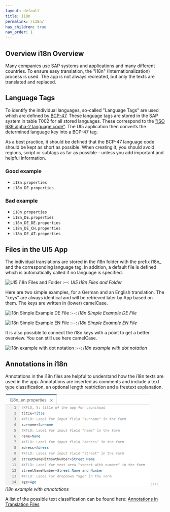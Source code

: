 ```yaml
---
layout: default
title: i18n
permalink: /i18n/
has_children: true
nav_order: 1
---
```


## Overview i18n Overview

Many companies use SAP systems and applications and many different countries.
To ensure easy translation, the "i18n" (Internationalization) process is used.
The app is not always recreated, but only the texts are translated and replaced.

## Language Tags

To identify the individual languages, so-called "Language Tags" are used which are defined by [BCP-47](http://www.iana.org/assignments/language-subtag-registry/language-subtag-registry).
These language tags are stored in the SAP system in table T002 for all stored languages.
These correspond to the ["ISO 639 alpha-2 language code"](https://en.wikipedia.org/wiki/List_of_ISO_639-2_codes). The UI5 application then converts the determined language key into a BCP-47 tag.

As a best practice, it should be defined that the BCP-47 language code
should be kept as short as possible. When creating it, you should
avoid regions, script or subtags as far as possible - unless you add
important and helpful information.

<div class="goodExample">

### Good example

- `i18n.properties`
- `i18n_DE.properties`

</div>

<div class="badExample">

### Bad example

- `i18n.properties`
- `i18n_DE.properties`
- `i18n_DE_DE.properties`
- `i18n_DE_CH.properties`
- `i18n_DE_AT.properties`

</div>

## Files in the UI5 App

The individual translations are stored in the i18n folder with the prefix i18n_ and the corresponding language tag.
In addition, a default file is defined which is automatically called if no language is specified.

![UI5 i18n Files and Folder](img/i18nFilesFilder.png)
:--:
*UI5 i18n Files and Folder*

Here are two simple examples, for a German and an English translation.
The "keys" are always identical and will be retrieved later by App based on them. The keys are written in (lower) camelCase.

![i18n Simple Example DE File](img/i18n_de_simple.png)
:--:
*i18n Simple Example DE File*

![i18n Simple Example EN File](img/i18n_en_simple.png)
:--:
*i18n Simple Example EN File*

It is also possible to connect the i18n keys with a point to get a better overview. You can still use here camelCase.

![i18n example with dot notation](img/i18_en_alternative.png)
:--:
*i18n example with dot notation*

## Annotations in i18n

Annotations in the i18n files are helpful to understand how the i18n texts are used in the app. Annotations are inserted as comments and include a text type classification, an optional length restriction and a freetext explanation.

![i18n example with annotations](img/i18n_en_annotaions.png)
:--:
*i18n example with annotations*

A list of the possible text classification can be found here: [Annotations in Translation Files](https://openui5.hana.ondemand.com/topic/831039835e7c4da3a8a0b49567573afe)
